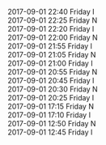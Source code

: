 2017-09-01 22:40 Friday  I  
2017-09-01 22:25 Friday  N  
2017-09-01 22:20 Friday  I  
2017-09-01 22:00 Friday  N  
2017-09-01 21:55 Friday  I  
2017-09-01 21:05 Friday  N  
2017-09-01 21:00 Friday  I  
2017-09-01 20:55 Friday  N  
2017-09-01 20:45 Friday  I  
2017-09-01 20:30 Friday  N  
2017-09-01 20:25 Friday  I  
2017-09-01 17:15 Friday  N  
2017-09-01 17:10 Friday  I  
2017-09-01 12:50 Friday  N  
2017-09-01 12:45 Friday  I  
